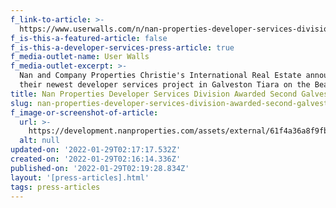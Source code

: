 ```yaml
---
f_link-to-article: >-
  https://www.userwalls.com/n/nan-properties-developer-services-division-awarded-galveston-project-2425667/
f_is-this-a-featured-article: false
f_is-this-a-developer-services-press-article: true
f_media-outlet-name: User Walls
f_media-outlet-excerpt: >-
  Nan and Company Properties Christie's International Real Estate announces
  their newest developer services project in Galveston Tiara on the Beach.
title: Nan Properties Developer Services Division Awarded Second Galveston Project
slug: nan-properties-developer-services-division-awarded-second-galveston-project-3
f_image-or-screenshot-of-article:
  url: >-
    https://development.nanproperties.com/assets/external/61f4a36a8f9fb0dba4de8404_screen20shot202022-01-2120at2010.19.34%20AM.png
  alt: null
updated-on: '2022-01-29T02:17:17.532Z'
created-on: '2022-01-29T02:16:14.336Z'
published-on: '2022-01-29T02:19:28.834Z'
layout: '[press-articles].html'
tags: press-articles
---
```




